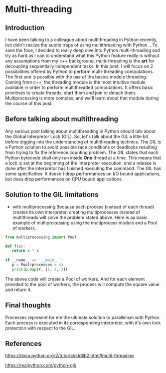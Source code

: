 # Multi-threading


## Introduction

I have been talking to a colleague about multithreading in Python recently, but didn't realize the subtle traps of using
multithreading with Python... To save the face, I decided to really deep dive into Python multi-threading and 
try as hard as I can to understand what this Python feature really is without any assumptions from my c++ background.
multi-threading is the **art** for decoupling sequentially independent tasks. In this post, I will focus on 2 possibilities offered by Python to perform multi-threading computations. The first one is possible with the use of the basics module threading. Coming from c++, the threading module is the most intuitive module available in order to perform multithreaded computations. It offers basic primitives to create threads, start them and join or detach them.
Multiprocessing is more complex, and we'll learn about that module during the course of this post.

## Before talking about multithreading

Any serious post talking about multithreading in Python should talk about the Global Interpretor Lock (GIL).
So, let's talk about the GIL a little bit before digging into the understanding of multithreading technics.
The GIL is a Python solution to avoid possible race conditions or deadlocks resulting from trying to fix the reference counting problem.
The GIL states that each Python bytecode shall only run inside **One** thread at a time. This means that a lock is set at the beginning of the interpreter execution, and a release is done after the interpretor has finished executing the command.
The GIL has some specificities. It doesn't drop performances on I/O bound applications, but does drop performances on CPU bound applications.


## Solution to the GIL limitations

- with multiprocessing
  Because each process (instead of each thread) creates its own interpreter, creating multiprocesses instead of multithreads will solve the problem stated above.
  Here is aa basic example of multiprocessing using the multiprocess module and a Pool of workers.
  
```python
from multiprocessing import Pool

def f(x):
   return x * x
   
if __name__ == '__main__':
   p = Pool(processes = 4)
   print(p.map(f, [1, 2, 3])
```

The above code will create a Pool of workers.
And for each element provided to the pool of workers, the process will compute the square value and return it.

## Final thoughts

Processes represent for me the ultimate solution to parallelism with Python. Each process is executed in its corresponding interpreter, with it's own lock protection with respect to the GIL.


## References 

https://docs.python.org/2/tutorial/stdlib2.html#multi-threading

https://realpython.com/python-gil/
